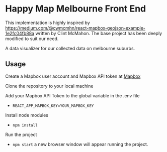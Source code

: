 # Happy Map Melbourne Front End
This implementation is highly inspired by https://medium.com/@cwmcmhn/react-mapbox-geojson-example-1e2fc04fb88a written by Clint McMahon.
The base project has been deeply modified to suit our need.

A data visualizer for our collected data on melbourne suburbs.

## Usage
Create a Mapbox user account and Mapbox API token at [Mapbox](https://docs.mapbox.com/help/how-mapbox-works/access-tokens/)

Clone the repository to your local machine

Add your Mapbox API Token to the global variable in the .env file 
* `REACT_APP_MAPBOX_KEY=YOUR_MAPBOX_KEY`

Install node modules
* `npm install`

Run the project
* `npm start` a new browser window will appear running the project.
